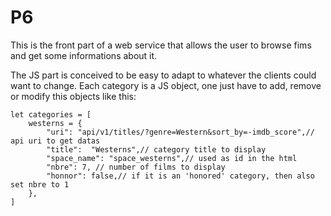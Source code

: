 # P6


This is the front part of a web service that allows the user to browse fims and get some informations about it.

The JS part is conceived to be easy to adapt to whatever the clients could want to change. Each category is a JS object, one just have to add, remove or modify this objects like this:
```JS
let categories = [
    westerns = {
        "uri": "api/v1/titles/?genre=Western&sort_by=-imdb_score",// api uri to get datas
        "title":  "Westerns",// category title to display
        "space_name": "space_westerns",// used as id in the html
        "nbre": 7, // number of films to display
        "honnor": false,// if it is an 'honored' category, then also set nbre to 1
    },
]

```
